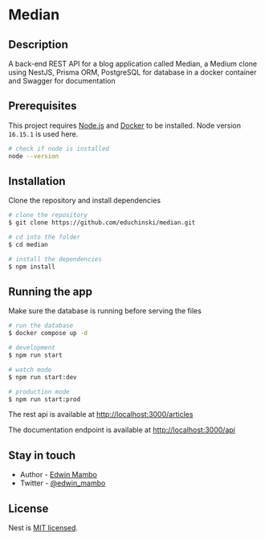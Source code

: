 # Median

## Description

A back-end REST API for a blog application called Median, a Medium clone using NestJS, Prisma ORM, PostgreSQL for database in a docker container and Swagger for documentation

## Prerequisites

This project requires [Node.js](https://nodejs.org/) and [Docker](https://www.docker.com/) to be installed. Node version ```16.15.1``` is used here.

```bash
# check if node is installed
node --version
```

## Installation

Clone the repository and install dependencies

```bash
# clone the repository
$ git clone https://github.com/educhinski/median.git

# cd into the folder
$ cd median

# install the dependencies
$ npm install
```

## Running the app

Make sure the database is running before serving the files

```bash
# run the database
$ docker compose up -d

# development
$ npm run start

# watch mode
$ npm run start:dev

# production mode
$ npm run start:prod
```

The rest api is available at <http://localhost:3000/articles>

The documentation endpoint is available at <http://localhost:3000/api>

## Stay in touch

- Author - [Edwin Mambo](https://github.com/educhinski)
- Twitter - [@edwin_mambo](https://twitter.com/edwin_mambo)

## License

Nest is [MIT licensed](LICENSE).
